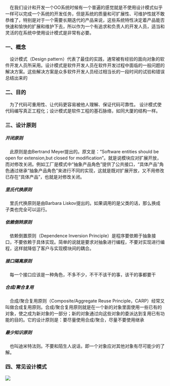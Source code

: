 &emsp;在我们设计和开发一个OO系统时候有一个普遍的感觉就是不使用设计模式似乎一样可以完成一个系统的开发任务，但是系统的质量和可扩展性、可维护性就不敢恭维了，特别是对于一个需要长期迭代的产品来说，这些系统特性决定着产品能否快速和愉快的扩展和维护下去，所以作为一个有追求和负责人的开发人员，适当和灵活的在系统中使用设计模式是非常有必要。
### 一、概念
&emsp;设计模式（Design pattern）代表了最佳的实践，通常被有经验的面向对象的软件开发人员所采用。设计模式是软件开发人员在软件开发过程中面临的一般问题的解决方案。这些解决方案是众多软件开发人员经过相当长的一段时间的试验和错误总结出来的
### 二、目的
&emsp;为了代码可重用性、让代码更容易被他人理解、保证代码可靠性。 设计模式使代码编写真正工程化；设计模式是软件工程的基石脉络，如同大厦的结构一样。
### 三、设计原则
##### 开闭原则
&emsp;此原则是由Bertrand Meyer提出的。原文是：“Software entities should be open for extension,but closed for modification”。就是说模块应对扩展开放，而对修改关闭。例如工厂是模式中“抽象产品角色”提供了公共接口，“具体产品”角色通过继承“抽象产品角色”来进行不同的实现，这就是既对扩展开放，又不用修改已存在“具体产品”，也就是对修改关闭。
##### 里氏代换原则
&emsp;里氏代换原则是由Barbara Liskov提出的。如果调用的是父类的话，那么换成子类也完全可以运行。
##### 依赖倒转原则
&emsp;依赖倒置原则（Dependence Inversion Principle）是程序要依赖于抽象接口，不要依赖于具体实现。简单的说就是要求对抽象进行编程，不要对实现进行编程，这样就降低了客户与实现模块间的耦合。
##### 接口隔离原则
&emsp;每一个接口应该是一种角色，不多不少，不干不该干的事，该干的事都要干
##### 合成/聚合复用
&emsp;合成/聚合复用原则（Composite/Aggregate Reuse Principle，CARP）经常又叫做合成复用原则。合成/聚合复用原则就是在一个新的对象里面使用一些已有的对象，使之成为新对象的一部分；新的对象通过向这些对象的委派达到复用已有功能的目的。它的设计原则是：要尽量使用合成/聚合，尽量不要使用继承
##### 最少知识原则
&emsp;也叫迪米特法则。不要和陌生人说话，即一个对象应对其他对象有尽可能少的了解。
### 四、常见设计模式
![](https://img2018.cnblogs.com/blog/357228/201907/357228-20190708140828400-2033765397.jpg)
